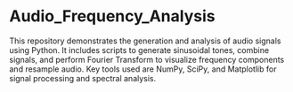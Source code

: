 # Audio_Frequency_Analysis
This repository demonstrates the generation and analysis of audio signals using Python. It includes scripts to generate sinusoidal tones, combine signals, and perform Fourier Transform to visualize frequency components and resample audio. Key tools used are NumPy, SciPy, and Matplotlib for signal processing and spectral analysis.
